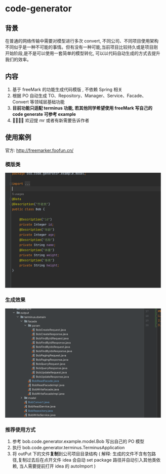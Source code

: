 # code-generator
## 背景
在普通的网络传输中需要对模型进行多次 convert, 不同公司、不同项目使用架构不同似乎是一种不可能的事情。但有没有一种可能,当前项目比较持久或是项目刚开始阶段,是不是可以使用一套简单的模型转化, 可以以代码自动生成的方式去提升我们的效率。

## 内容
1. 基于 freeMark 的功能生成代码模版 , 不依赖 Spring 相关
2. 根据 PO 自动生成 TO、Repository、Manager、Service、Facade、Convert 等领域层基础功能
3. **目前功能只适配 terminus 功能, 若其他同学希望使用 freeMark 写自己的 code generate 可参考 example**
4. 🚀🚀🚀🚀 欢迎提 mr 或者有新需要告诉作者

## 使用案例
官方: http://freemarker.foofun.cn/
### 模版类
![img.png](img.png)
### 生成效果
![img_1.png](img_1.png)
### 推荐使用方式
1. 参考 bob.code.generator.example.model.Bob 写出自己的 PO 模型
2. 执行 bob.code.generator.terminus.TerminusApplication
3. 将 outPut 下的文件**复制**到公司项目目录结构 ( 解释: 生成的文件不含有包路径,复制过去后在点开文件 idea 会自动 set package 路径并自动引入其他类依赖, 当人需要提前打开 idea 的 autoImport )